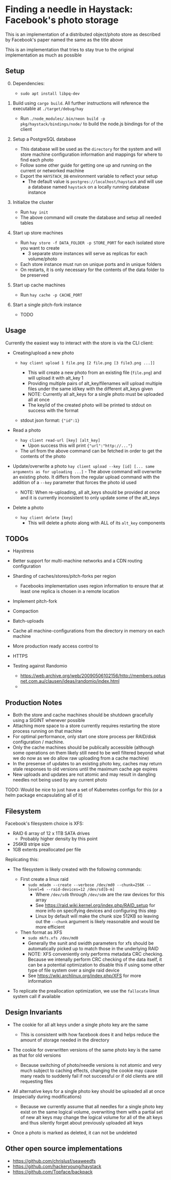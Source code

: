# Finding a needle in Haystack: Facebook's photo storage

This is an implementation of a distributed object/photo store as described by Facebook's paper named the same as the title above

This is an implementation that tries to stay true to the original implementation as much as possible

## Setup

0. Dependencies:
	- `sudo apt install libpq-dev`

0. Build using `cargo build`. All further instructions will reference the executable at `./target/debug/hay`
	- Run `./node_modules/.bin/neon build -p pkg/haystack/bindings/node/` to build the node.js bindings for of the client

1. Setup a PostgreSQL database
	- This database will be used as the `directory` for the system and will store machine configuration information and mappings for where to find each photo
	- Follow some other guide for getting one up and running on the current or networked machine
	- Export the `HAYSTACK_DB` environment variable to reflect your setup
		- The default value is `postgres://localhost/haystack` and will use a database named `haystack` on a locally running database instance

2. Initialize the cluster
	- Run `hay init`
	- The above command will create the database and setup all needed tables

3. Start up store machines
	- Run `hay store -f DATA_FOLDER -p STORE_PORT` for each isolated store you want to create
		- 3 separate store instances will serve as replicas for each volume/photo
	- Each store instance must run on unique ports and in unique folders 
	- On restarts, it is only necessary for the contents of the data folder to be preserved

4. Start up cache machines
	- Run `hay cache -p CACHE_PORT`

5. Start a single pitch-fork instance
	- TODO


## Usage

Currently the easiest way to interact with the store is via the CLI client:

- Creating/upload a new photo
	- `hay client upload 1 file.png [2 file.png [3 file3.png ...]]`
		- This will create a new photo from an existing file (`file.png`) and will upload it with alt_key 1
		- Providing multiple pairs of alt_key/filenames will upload multiple files under the same id/key with the different alt_keys given
		- NOTE: Currently all alt_keys for a single photo must be uploaded all at once
		- The key/id of the created photo will be printed to stdout on success with the format

	- stdout json format: `{"id":1}`

- Read a photo 
	- `hay client read-url [key] [alt_key]`
		- Upon success this will print `{"url":"http://..."}`
	- The url from the above command can be fetched in order to get the contents of the photo

- Update/overwrite a photo
	`hay client upload --key [id] [... same arguments as for uploading ...]`
		- The above command will overwrite an existing photo. It differs from the regular upload command with the addition of a `--key` parameter that forces the photo id used
	- NOTE: When re-uploading, all alt_keys should be provided at once and it is currently inconsistent to only update some of the alt_keys

- Delete a photo
	- `hay client delete [key]`
		- This will delete a photo along with ALL of its `alt_key` components


## TODOs

- Haystress
- Better support for multi-machine networks and a CDN routing configuration
- Sharding of caches/stores/pitch-forks per region
	- Facebooks implementation uses region information to ensure that at least one replica is chosen in a remote location
- Implement pitch-fork
- Compaction
- Batch-uploads
- Cache all machine-configurations from the directory in memory on each machine
- More production ready access control to 
- HTTPS

- Testing against Randomio
	- https://web.archive.org/web/20090506102156/http://members.optusnet.com.au/clausen/ideas/randomio/index.html
	- 


## Production Notes

- Both the store and cache machines should be shutdown gracefully using a SIGINT whenever possible
- Attaching more space to a store currently requires restarting the store process running on that machine
- For optimal performance, only start one store process per RAID/disk configuration / machine.
- Only the cache machines should be publically accessible (although some operations on them likely still need to be well filtered beyond what we do now as we do allow raw uploading from a cache machine)
- In the presense of updates to an existing photo key, caches may return stale responses to old versions until the maximum cache age expires
- New uploads and updates are not atomic and may result in dangling needles not being used by any current photo

TODO: Would be nice to just have a set of Kubernetes configs for this (or a helm package encapsulating all of it)

## Filesystem

Facebook's filesystem choice is XFS:
- RAID 6 array of 12 x 1TB SATA drives
	- Probably higher density by this point
- 256KB stripe size
- 1GB extents preallocated per file

Replicating this:
- The filesystem is likely created with the following commands:
	- First create a linux raid
		- `sudo mdadm --create --verbose /dev/md0 --chunk=256K --level=6 --raid-devices=12 /dev/sd[b-m]`
			- Where `/dev/sdb` through `/dev/sdm` are the raw devices for this array
			- See https://raid.wiki.kernel.org/index.php/RAID_setup for more info on specifying devices and configuring this step
			- Linux by default will make the chunk size 512KB so leaving out the `--chunk` argument is likely reasonable and would be more efficient
	- Then format as XFS
		- `sudo mkfs.xfs /dev/md0`
		- Generally the sunit and swidth parameters for xfs should be automatically picked up to match those in the underlying RAID
		- NOTE: XFS conveniently only performs metadata CRC checking. Because we intenally perform CRC checking of the data itself, it can be a potential optimization to disable this if using some other type of file system over a single raid device
		- See https://wiki.archlinux.org/index.php/XFS for more information

- To replicate the preallocation optimization, we use the `fallocate` linux system call if available


## Design Invariants

- The cookie for all alt keys under a single photo key are the same
	- This is consistent with how facebook does it and helps reduce the amount of storage needed in the directory

- The cookie for overwritten versions of the same photo key is the same as that for old versions
	- Because switching of photo/needle versions is not atomic and very much subject to caching effects, changing the cookie may cause many reads to suddenly fail if not successful or if old clients are still requesting files

- All alternative keys for a single photo key should be uploaded all at once (especially during modifications)
	- Because we currently assume that all needles for a single photo key exist on the same logical volume, overwriting them with a partial set of new alt keys may change the logical volume for all of the alt keys and thus silently forget about previously uploaded alt keys

- Once a photo is marked as deleted, it can not be undeleted


## Other open source implementations

- https://github.com/chrislusf/seaweedfs
- https://github.com/hackeryoung/haystack
- https://github.com/Topface/backpack
